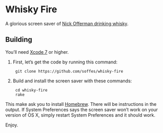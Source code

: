 # Whisky Fire

A glorious screen saver of [Nick Offerman drinking whisky](https://youtube.com/watch?v=LS-ErOKpO4E).


## Building

You’ll need [Xcode 7](https://developer.apple.com/xcode/download) or higher.

1. First, let’s get the code by running this command:

        git clone https://github.com/soffes/whisky-fire


2. Build and install the screen saver with these commands:

        cd whisky-fire
        rake

This make ask you to install [Homebrew](http://brew.sh). There will be instructions in the output. If System Preferences says the screen saver won’t work on your version of OS X, simply restart System Preferences and it should work.

Enjoy.
